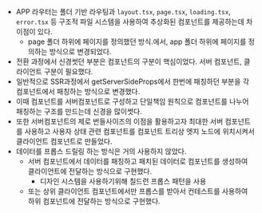 - APP 라우터는 폴더 기반 라우팅과 `layout.tsx`, `page.tsx`, `loading.tsx`, `error.tsx` 등 구조적 파일 시스템을 사용하여 추상화된 컴포넌트를 제공하는데 차이점이 있다.
	- page 폴더 하위에 페이지를 정의했던 방식.에서, app 폴더 하위에 페이지를 정의하는 방식으로 변경되었다.
- 전환 과정에서 신경썻던 부분은 컴포넌트의 구분이 핵심이었다. 서버 컴포넌트, 클라이언트 구분이 필요했다.
- 일반적으로 SSR과정에서 getServerSideProps에서 한번에 패칭하던 부분을 각 컴포넌트에서 패칭하는 방식으로 변경했다.
- 이때 컴포넌트를 서버컴포넌트로 구성하고 단일책임 원칙으로 컴포넌트를 나누어 패칭하는 구조를 만드는데 신경을 많이썻다.
- 또한 서버컴포넌트의 제로 번들사이즈의 이점을 활용하고자 최대한 서버 컴포넌트를 사용하고 사용자 상태 관련 컴포넌트를 컴포넌트 트리상 엣지 노드에 위치시켜서 클라이언트 컴포넌트로 만들었다.
- 데이터를 프롭스 드릴링 하는 방식은 거의 사용하지 않았다.
	- 서버 컴포넌트에서 데이터를 패칭하고 패치된 데이터로 컴포넌트를 생성하여 클라이언트에 전달하는 방식으로 구현했다.
		- 디자인 시스템을 사용하기위해 칠드런 프롭스 패턴을 사용
	- 또는 상위 클라이언트 컴포넌트에서만 프롭스를 받아서 컨테스트를 사용하여 하위 컴포넌트에 전달하는 방식으로 구현했다.
